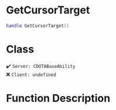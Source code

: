 # GetCursorTarget
```lua
handle GetCursorTarget()
```
# Class
✔️ `Server: CDOTABaseAbility`  
❌ `Client: undefined`  

# Function Description


